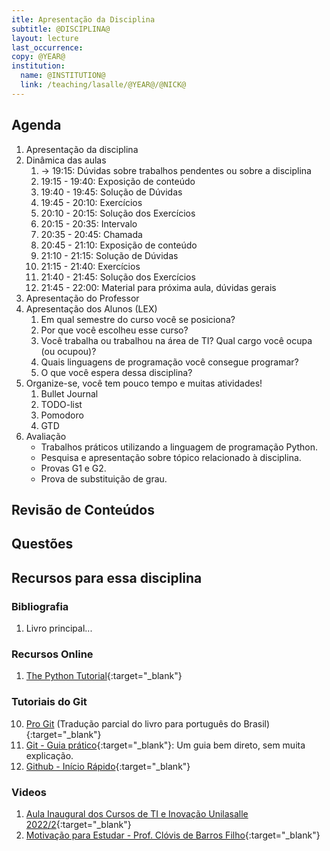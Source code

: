 ```yaml
---
itle: Apresentação da Disciplina
subtitle: @DISCIPLINA@
layout: lecture
last_occurrence: 
copy: @YEAR@
institution:
  name: @INSTITUTION@
  link: /teaching/lasalle/@YEAR@/@NICK@
---
```


## Agenda

1. Apresentação da disciplina
2. Dinâmica das aulas
    1. $\rightarrow$ 19:15: Dúvidas sobre trabalhos pendentes ou sobre a disciplina
    2. 19:15 - 19:40: Exposição de conteúdo
    3. 19:40 - 19:45: Solução de Dúvidas
    4. 19:45 - 20:10: Exercícios
    5. 20:10 - 20:15: Solução dos Exercícios
    6. 20:15 - 20:35: Intervalo
    7. 20:35 - 20:45: Chamada
    8. 20:45 - 21:10: Exposição de conteúdo
    9. 21:10 - 21:15: Solução de Dúvidas
    10. 21:15 - 21:40: Exercícios
    11. 21:40 - 21:45: Solução dos Exercícios
    12. 21:45 - 22:00: Material para próxima aula, dúvidas gerais
3. Apresentação do Professor
4. Apresentação dos Alunos (LEX)
    1. Em qual semestre do curso você se posiciona?
    2. Por que você escolheu esse curso?
    3. Você trabalha ou trabalhou na área de TI? Qual cargo você ocupa (ou ocupou)?
    4. Quais linguagens de programação você consegue programar?
    5. O que você espera dessa disciplina?
5. Organize-se, você tem pouco tempo e muitas atividades!
    1. Bullet Journal
    2. TODO-list
    3. Pomodoro
    4. GTD
6. Avaliação
    * Trabalhos práticos utilizando a linguagem de programação Python.
    * Pesquisa e apresentação sobre tópico relacionado à disciplina.
    * Provas G1 e G2.
    * Prova de substituição de grau.

## Revisão de Conteúdos

## Questões

## Recursos para essa disciplina

### Bibliografia

1. Livro principal...

### Recursos Online

1. [The Python Tutorial](https://docs.python.org/3/tutorial/){:target="\_blank"}

### Tutoriais do Git

10. [Pro Git](https://git-scm.com/book/pt-br/v2) (Tradução parcial do livro para português do Brasil){:target="\_blank"}
11. [Git - Guia prático](https://rogerdudler.github.io/git-guide/index.pt_BR.html){:target="\_blank"}: Um guia bem direto, sem muita explicação.
12. [Github - Início Rápido](https://docs.github.com/pt/get-started/quickstart){:target="\_blank"}

### Videos

1. [Aula Inaugural dos Cursos de TI e Inovação Unilasalle 2022/2](https://www.youtube.com/watch?v=pxsdiyHgZHs){:target="\_blank"}
2. [Motivação para Estudar - Prof. Clóvis de Barros Filho](https://www.youtube.com/watch?v=TRPBY_lxJfE){:target="\_blank"}

